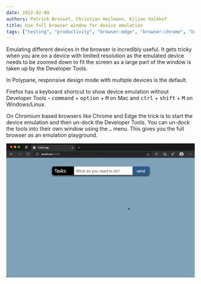 ```yaml
---
date: 2022-02-09
authors: Patrick Brosset, Christian Heilmann, Kilian Valkhof
title: Use full browser window for device emulation
tags: ["testing", "productivity", "browser:edge", "browser:chrome", "browser:firefox", "browser:polypane"]
---
```

Emulating different devices in the browser is incredibly useful. It gets tricky when you are on a device with limited resolution as the emulated device needs to be zoomed down to fit the screen as a large part of the window is taken up by the Developer Tools.

In Polypane, responsive design mode with multiple devices is the default.

Firefox has a keyboard shortcut to show device emulation without Developer Tools - <kbd>command</kbd> + <kbd>option</kbd> + <kbd>M</kbd> on Mac and <kbd>ctrl</kbd> + <kbd>shift</kbd> + <kbd>M</kbd> on Windows/Linux.

On Chromium based browsers like Chrome and Edge the trick is to start the device emulation and then un-dock the Developer Tools. You can un-dock the tools into their own window using the `…` menu. This gives you the full browser as an emulation playground.

![Animation showing device emulation and how to undock the Developer Tools into an own window.](/assets/img/use-full-browser-for-device-emulation.gif)
